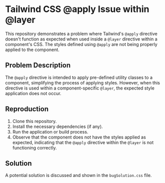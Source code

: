 # Tailwind CSS @apply Issue within @layer

This repository demonstrates a problem where Tailwind's `@apply` directive doesn't function as expected when used inside a `@layer` directive within a component's CSS.  The styles defined using `@apply` are not being properly applied to the component.

## Problem Description

The `@apply` directive is intended to apply pre-defined utility classes to a component, simplifying the process of applying styles. However, when this directive is used within a component-specific `@layer`, the expected style application does not occur.

## Reproduction

1. Clone this repository.
2. Install the necessary dependencies (if any).
3. Run the application or build process.
4. Observe that the component does not have the styles applied as expected, indicating that the `@apply` directive within the `@layer` is not functioning correctly.

## Solution

A potential solution is discussed and shown in the `bugSolution.css` file.